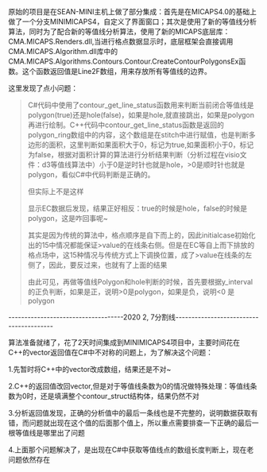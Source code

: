 原始的项目是在SEAN-MINI主机上做了部分集成：首先是在MICAPS4.0的基础上做了一个分支MINIMICAPS4，自定义了界面窗口；其次是使用了新的等值线分析算法，同时为了配合新的等值线分析算法，使用了新的MICAPS底层库：CMA.MICAPS.Renders.dll,当进行格点数据显示时，底层框架会直接调用CMA.MICAPS.Algorithm.dll库中的CMA.MICAPS.Algorithms.Contours.Contour.CreateContourPolygonsEx函数。这个函数返回值是Line2F数组，用来存放所有等值线的边界。

这里发现了点小问题：

> C\#代码中使用了contour\_get\_line\_status函数用来判断当前闭合等值线是polygon\(true\)还是hole\(false\)，如果是hole,就直接跳出，如果是polygon再进行绘制。C++代码中contour\_get\_line\_status函数是返回的polygon\_ring数组中的内容，这个数组是在stitch中进行赋值，也是判断多边形的面积，这里判断如果面积大于0，标记为true,如果面积小于0，标记为false，根据对面积计算的算法进行分析结果判断（分析过程在visio文件：d3等值线算法中）小于0是逆时针也就是hole，&gt;0是顺时针也就是polygon，看似C\#中代码判断是正确的。
>
> 但实际上不是这样
>
> 显示EC数据后发现，结果正好相反：true的时候是hole，false的时候是polygon，这是咋回事呢~
>
> 其实是因为传统的算法中，格点顺序是自下而上的，因此initialcase初始化出的15中情况都能保证&gt;value的在线条右侧。但是在EC等自上而下排放的格点场中，这15种情况与传统方式上下调换位置，成了&gt;value在线条的左侧了，因此，要反过来，也就有了上面的结果
>
> 由此可见，再做等值线Polygon和hole判断的时候，首先要根据y\_interval的正负判断，如果是正，说明&gt;0是polygon，如果是负，说明&lt;0 是polygon

------------------------------------2020 2, 7分割线----------------------------------------

算法准备就绪了，花了2天时间集成到MINIMICAPS4项目中，主要时间花在C++的vector返回值在C\#中不对称的问题上，为了解决这个问题：

1.先暂时将C++中的vector改成数组，结果还是不对~

2.C++的返回值改回vector,但是对于等值线条数为0的情况做特殊处理：等值线条数为0时，还是填满整个contour\_struct结构体，结果仍然不对

3.分析返回值发现，正确的分析值中的最后一条线也是不完整的，说明数据获取有错，而问题就出现在这个值的后面那个值上，所以重点需要排查一下正确的最后一根等值线是哪里出了问题

4.上面那个问题解决了，是出现在C\#中获取等值线点的数组长度判断上，现在老问题依然存在

